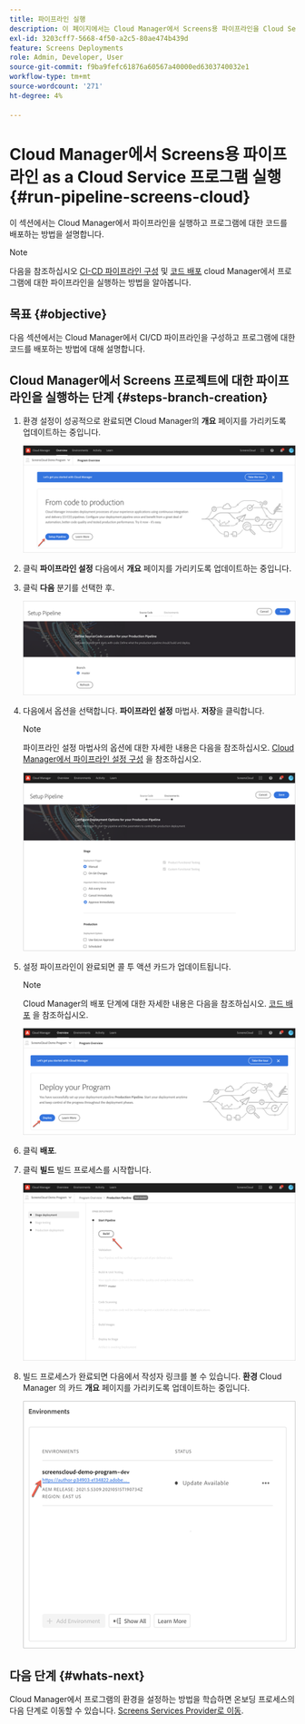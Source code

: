 ```yaml
---
title: 파이프라인 실행
description: 이 페이지에서는 Cloud Manager에서 Screens용 파이프라인을 Cloud Service 프로젝트로 실행하는 방법에 대해 설명합니다.
exl-id: 3203cff7-5668-4f50-a2c5-80ae474b439d
feature: Screens Deployments
role: Admin, Developer, User
source-git-commit: f9ba9fefc61876a60567a40000ed6303740032e1
workflow-type: tm+mt
source-wordcount: '271'
ht-degree: 4%

---
```


# Cloud Manager에서 Screens용 파이프라인 as a Cloud Service 프로그램 실행 {#run-pipeline-screens-cloud}

이 섹션에서는 Cloud Manager에서 파이프라인을 실행하고 프로그램에 대한 코드를 배포하는 방법을 설명합니다.

>[!NOTE]
>다음을 참조하십시오 [CI-CD 파이프라인 구성](https://experienceleague.adobe.com/docs/experience-manager-cloud-service/content/implementing/using-cloud-manager/cicd-pipelines/configuring-production-pipelines.html) 및 [코드 배포](https://experienceleague.adobe.com/docs/experience-manager-cloud-service/content/implementing/using-cloud-manager/deploy-code.html) cloud Manager에서 프로그램에 대한 파이프라인을 실행하는 방법을 알아봅니다.

## 목표 {#objective}

다음 섹션에서는 Cloud Manager에서 CI/CD 파이프라인을 구성하고 프로그램에 대한 코드를 배포하는 방법에 대해 설명합니다.

## Cloud Manager에서 Screens 프로젝트에 대한 파이프라인을 실행하는 단계 {#steps-branch-creation}

1. 환경 설정이 성공적으로 완료되면 Cloud Manager의 **개요** 페이지를 가리키도록 업데이트하는 중입니다.

   ![이미지](/help/screens-cloud/assets/onboarding/add-environ3.png)

1. 클릭 **파이프라인 설정** 다음에서 **개요** 페이지를 가리키도록 업데이트하는 중입니다.

1. 클릭 **다음** 분기를 선택한 후.

   ![이미지](/help/screens-cloud/assets/onboarding/run-pipeline1.png)

1. 다음에서 옵션을 선택합니다. **파이프라인 설정** 마법사. **저장**&#x200B;을 클릭합니다.

   >[!NOTE]
   >파이프라인 설정 마법사의 옵션에 대한 자세한 내용은 다음을 참조하십시오. [Cloud Manager에서 파이프라인 설정 구성](https://experienceleague.adobe.com/docs/experience-manager-cloud-service/content/implementing/using-cloud-manager/cicd-pipelines/configuring-production-pipelines.html) 을 참조하십시오.

   ![이미지](/help/screens-cloud/assets/onboarding/run-pipeline2-a.png)

1. 설정 파이프라인이 완료되면 콜 투 액션 카드가 업데이트됩니다.

   >[!NOTE]
   >Cloud Manager의 배포 단계에 대한 자세한 내용은 다음을 참조하십시오. [코드 배포](https://experienceleague.adobe.com/docs/experience-manager-cloud-service/content/implementing/using-cloud-manager/deploy-code.html) 을 참조하십시오.

   ![이미지](/help/screens-cloud/assets/onboarding/run-pipeline3.png)

1. 클릭 **배포**.

1. 클릭 **빌드** 빌드 프로세스를 시작합니다.

   ![이미지](/help/screens-cloud/assets/onboarding/run-pipeline4.png)

1. 빌드 프로세스가 완료되면 다음에서 작성자 링크를 볼 수 있습니다. **환경** Cloud Manager 의 카드 **개요** 페이지를 가리키도록 업데이트하는 중입니다.

   ![이미지](/help/screens-cloud/assets/onboarding/run-pipeline5.png)

## 다음 단계 {#whats-next}

Cloud Manager에서 프로그램의 환경을 설정하는 방법을 학습하면 온보딩 프로세스의 다음 단계로 이동할 수 있습니다. [Screens Services Provider로 이동](/help/screens-cloud/configuring/navigating-to-screens-services-provider.md).
